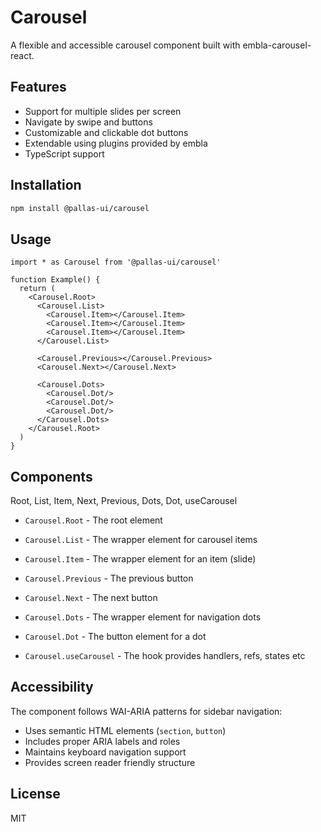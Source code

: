 # Carousel

A flexible and accessible carousel component built with embla-carousel-react.

## Features

- Support for multiple slides per screen
- Navigate by swipe and buttons
- Customizable and clickable dot buttons
- Extendable using plugins provided by embla
- TypeScript support

## Installation

```bash
npm install @pallas-ui/carousel
```

## Usage

```tsx
import * as Carousel from '@pallas-ui/carousel'

function Example() {
  return (
    <Carousel.Root>
      <Carousel.List>
        <Carousel.Item></Carousel.Item>
        <Carousel.Item></Carousel.Item>
        <Carousel.Item></Carousel.Item>
      </Carousel.List>

      <Carousel.Previous></Carousel.Previous>
      <Carousel.Next></Carousel.Next>

      <Carousel.Dots>
        <Carousel.Dot/>
        <Carousel.Dot/>
        <Carousel.Dot/>
      </Carousel.Dots>
    </Carousel.Root>
  )
}
```

## Components

Root, 
List, 
Item, 
Next,
Previous, 
Dots, 
Dot, 
useCarousel

- `Carousel.Root` - The root element
- `Carousel.List` - The wrapper element for carousel items
- `Carousel.Item` - The wrapper element for an item (slide)
- `Carousel.Previous` - The previous button
- `Carousel.Next` - The next button
- `Carousel.Dots` - The wrapper element for navigation dots
- `Carousel.Dot` - The button element for a dot

- `Carousel.useCarousel` - The hook provides handlers, refs, states etc

## Accessibility

The component follows WAI-ARIA patterns for sidebar navigation:
- Uses semantic HTML elements (`section`, `button`)
- Includes proper ARIA labels and roles
- Maintains keyboard navigation support
- Provides screen reader friendly structure

## License

MIT
